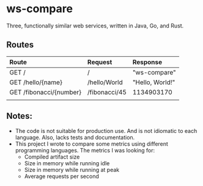# ws-compare
Three, functionally similar web services, written in Java, Go, and Rust.


## Routes

| Route                    | Request        | Response                     |
|:-------------------------|:---------------|:-----------------------------|
| GET /                    | /              | "ws-compare"                 |
| GET /hello/{name}        | /hello/World   | "Hello, World!"              |
| GET /fibonacci/{number}  | /fibonacci/45  | 1134903170                   |
|       |        |         |


## Notes:
- The code is not suitable for production use. And is not idiomatic to each language. Also, lacks tests and documentation.
- This project I wrote to compare some metrics using different programming languages. The metrics I was looking for:
    - Compiled artifact size
    - Size in memory while running idle
    - Size in memory while running at peak
    - Average requests per second




